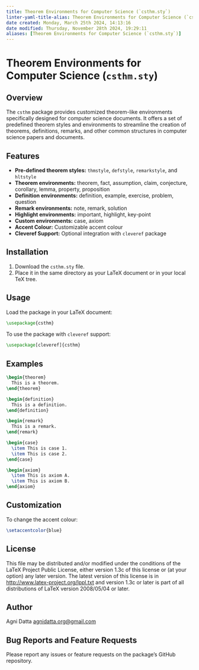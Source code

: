```yaml
---
title: Theorem Environments for Computer Science (`csthm.sty`)
linter-yaml-title-alias: Theorem Environments for Computer Science (`csthm.sty`)
date created: Monday, March 25th 2024, 14:13:16
date modified: Thursday, November 28th 2024, 19:29:11
aliases: [Theorem Environments for Computer Science (`csthm.sty`)]
---
```


# Theorem Environments for Computer Science (`csthm.sty`)

## Overview

The `csthm` package provides customized theorem-like environments specifically designed for computer science documents. It offers a set of predefined theorem styles and environments to streamline the creation of theorems, definitions, remarks, and other common structures in computer science papers and documents.

## Features

- **Pre-defined theorem styles:** `thmstyle`, `defstyle`, `remarkstyle`, and `hltstyle`
- **Theorem environments:** theorem, fact, assumption, claim, conjecture, corollary, lemma, property, proposition
- **Definition environments:** definition, example, exercise, problem, question
- **Remark environments:** note, remark, solution
- **Highlight environments:** important, highlight, key-point
- **Custom environments:** case, axiom
- **Accent Colour:** Customizable accent colour
- **Cleveref Support:** Optional integration with `cleveref` package

## Installation

1. Download the `csthm.sty` file.
2. Place it in the same directory as your LaTeX document or in your local TeX tree.

## Usage

Load the package in your LaTeX document:

```latex
\usepackage{csthm}
```

To use the package with `cleveref` support:

```latex
\usepackage[cleveref]{csthm}
```

## Examples

```latex
\begin{theorem}
  This is a theorem.
\end{theorem}

\begin{definition}
  This is a definition.
\end{definition}

\begin{remark}
  This is a remark.
\end{remark}

\begin{case}
  \item This is case 1.
  \item This is case 2.
\end{case}

\begin{axiom}
  \item This is axiom A.
  \item This is axiom B.
\end{axiom}
```

## Customization

To change the accent colour:

```latex
\setaccentcolor{blue}
```

## License

This file may be distributed and/or modified under the conditions of the LaTeX Project Public License, either version 1.3c of this license or (at your option) any later version. The latest version of this license is in <http://www.latex-project.org/lppl.txt> and version 1.3c or later is part of all distributions of LaTeX version 2008/05/04 or later.

## Author

Agni Datta <agnidatta.org@gmail.com>

## Bug Reports and Feature Requests

Please report any issues or feature requests on the package’s GitHub repository.
